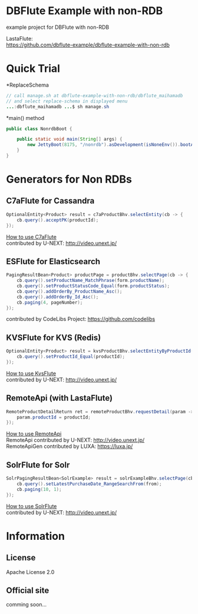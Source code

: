 DBFlute Example with non-RDB
=======================
example project for DBFlute with non-RDB

LastaFlute:  
https://github.com/dbflute-example/dbflute-example-with-non-rdb

# Quick Trial
*ReplaceSchema
```java
// call manage.sh at dbflute-example-with-non-rdb/dbflute_maihamadb
// and select replace-schema in displayed menu
...:dbflute_maihamadb ...$ sh manage.sh
```

*main() method
```java
public class NonrdbBoot {

    public static void main(String[] args) {
        new JettyBoot(8175, "/nonrdb").asDevelopment(isNoneEnv()).bootAwait();
    }
}
```

# Generators for Non RDBs
## C7aFlute for Cassandra
```java
OptionalEntity<Product> result = c7aProductBhv.selectEntity(cb -> {
    cb.query().acceptPK(productId);
});
```
[How to use C7aFlute](dbflute_maihamadb/freegen/c7a/README.md)  
contributed by U-NEXT: http://video.unext.jp/

## ESFlute for Elasticsearch
```java
PagingResultBean<Product> productPage = productBhv.selectPage(cb -> {
    cb.query().setProductName_MatchPhrase(form.productName);
    cb.query().setProductStatusCode_Equal(form.productStatus);
    cb.query().addOrderBy_ProductName_Asc();
    cb.query().addOrderBy_Id_Asc();
    cb.paging(4, pageNumber);
});
```
contributed by CodeLibs Project: https://github.com/codelibs

## KVSFlute for KVS (Redis)
```java
OptionalEntity<Product> result = kvsProductBhv.selectEntityByProductId(cb -> {
    cb.query().setProductId_Equal(productId);
});
```
[How to use KvsFlute](dbflute_maihamadb/freegen/kvs/README.md)  
contributed by U-NEXT: http://video.unext.jp/

## RemoteApi (with LastaFlute)
```java
RemoteProductDetailReturn ret = remoteProductBhv.requestDetail(param -> {
    param.productId = productId;
});
```
[How to use RemoteApi](dbflute_maihamadb/freegen/remoteapi/README.md)  
RemoteApi contributed by U-NEXT: http://video.unext.jp/  
RemoteApiGen contributed by LUXA: https://luxa.jp/

## SolrFlute for Solr
```java
SolrPagingResultBean<SolrExample> result = solrExampleBhv.selectPage(cb -> {
    cb.query().setLatestPurchaseDate_RangeSearchFrom(from);
    cb.paging(10, 1);
});
```
[How to use SolrFlute](dbflute_maihamadb/freegen/solr/README.md)  
contributed by U-NEXT: http://video.unext.jp/

# Information
## License
Apache License 2.0

## Official site
comming soon...
